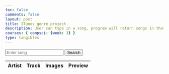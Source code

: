 ```yaml
---
toc: false
comments: false
layout: post
title: ITunes genre project
description: User can type in a song, program will return songs in that genre
courses: { compsci: {week: 3} }
type: tangibles
---
```


<div>
  <input type="text" id="filterInput" placeholder="Enter song">
  <button onclick="fetchData()">Search</button>
</div>

<table>
  <thead>
    <tr>
      <th>Artist</th>
      <th>Track</th>
      <th>Images</th>
      <th>Preview</th>
    </tr>
  </thead>
  <tbody id="result">
    <!-- generated rows -->
  </tbody>
</table>

<script>
  fetch(url, headers)
      .then(response => {
        // check for response errors
        if (response.status !== 200) {
          const errorMsg = 'Database response error: ' + response.status;
          console.log(errorMsg);
          const tr = document.createElement("tr");
          const td = document.createElement("td");
          td.innerHTML = errorMsg;
          tr.appendChild(td);
          resultContainer.appendChild(tr);
          return;
        }
</script>
